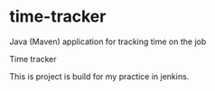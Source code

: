 # time-tracker
Java (Maven) application for tracking time on the job

Time tracker

This is project is build for my practice in jenkins.
